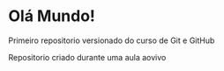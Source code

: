 # Olá Mundo!
 Primeiro repositorio versionado do curso de Git e GitHub


Repositorio criado durante uma aula aovivo